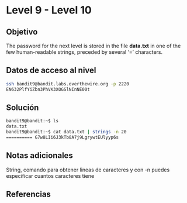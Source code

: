# Level 9 - Level 10
## Objetivo
The password for the next level is stored in the file **data.txt** in one of the few human-readable strings, preceded by several ‘=’ characters.
## Datos de acceso al nivel
```bash
ssh bandit9@bandit.labs.overthewire.org -p 2220
EN632PlfYiZbn3PhVK3XOGSlNInNE00t
```
## Solución
```bash
bandit9@bandit:~$ ls
data.txt
bandit9@bandit:~$ cat data.txt | strings -n 20
========== G7w8LIi6J3kTb8A7j9LgrywtEUlyyp6s
```
## Notas adicionales
String, comando para obtener lineas de caracteres y con -n puedes especificar cuantos caracteres tiene
## Referencias
